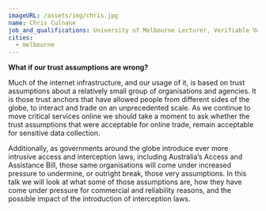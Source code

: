 ```yaml
---
imageURL: /assets/img/chris.jpg
name: Chris Culnane
job_and_qualifications: University of Melbourne Lecturer, Verifiable Voting, Privacy and Cyber Security Researcher
cities:
  - melbourne
---
```


**What if our trust assumptions are wrong?**

Much of the internet infrastructure, and our usage of it, is based on trust assumptions about a relatively small group of organisations and agencies. It is those trust anchors that have allowed people from different sides of the globe, to interact and trade on an unprecedented scale. As we continue to move critical services online we should take a moment to ask whether the trust assumptions that were acceptable for online trade, remain acceptable for sensitive data collection.

Additionally, as governments around the globe introduce ever more intrusive access and interception laws, including Australia’s Access and Assistance Bill, those same organisations will come under increased pressure to undermine, or outright break, those very assumptions. In this talk we will look at what some of those assumptions are, how they have come under pressure for commercial and reliability reasons, and the possible impact of the introduction of interception laws.
